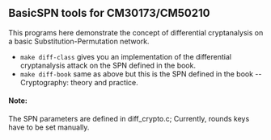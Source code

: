 ## BasicSPN tools for CM30173/CM50210

This programs here demonstrate the concept of differential cryptanalysis on a basic Substitution-Permutation network.

* `make diff-class` gives you an implementation of the differential cryptanalysis attack on the SPN defined in the book.
* `make diff-book` same as above but this is the SPN defined in the book  -- Cryptography: theory and practice.

#### Note:

The SPN parameters are defined in diff_crypto.c; Currently, rounds keys have to be set manually.
